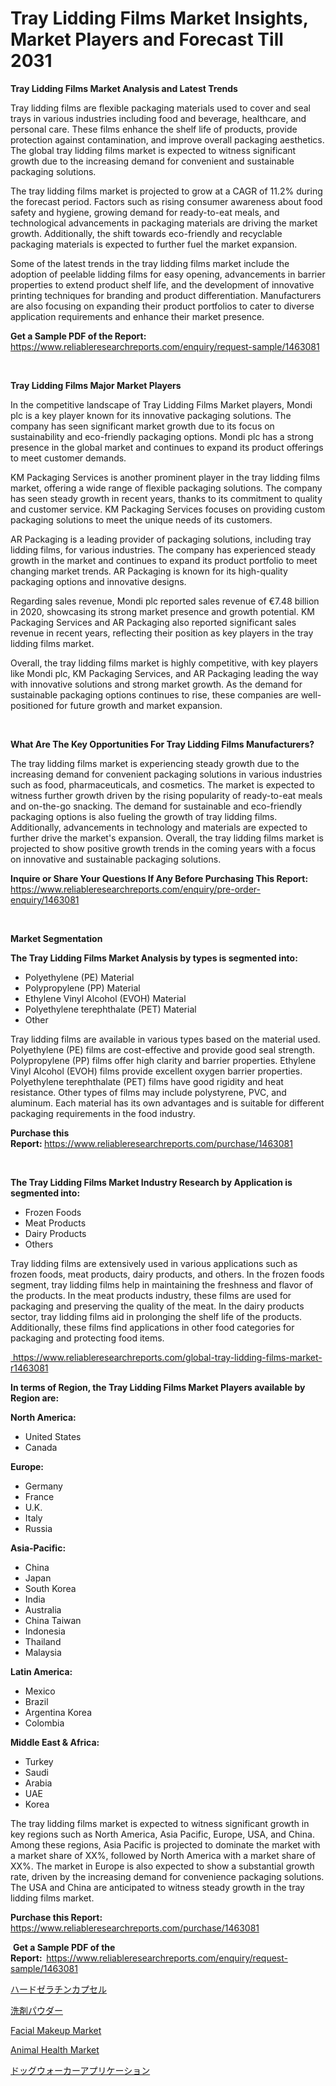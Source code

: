 <p><h1>Tray Lidding Films Market Insights, Market Players and Forecast Till 2031</h1></p><p><strong>Tray Lidding Films Market Analysis and Latest Trends</strong></p>
<p><p>Tray lidding films are flexible packaging materials used to cover and seal trays in various industries including food and beverage, healthcare, and personal care. These films enhance the shelf life of products, provide protection against contamination, and improve overall packaging aesthetics. The global tray lidding films market is expected to witness significant growth due to the increasing demand for convenient and sustainable packaging solutions.</p><p>The tray lidding films market is projected to grow at a CAGR of 11.2% during the forecast period. Factors such as rising consumer awareness about food safety and hygiene, growing demand for ready-to-eat meals, and technological advancements in packaging materials are driving the market growth. Additionally, the shift towards eco-friendly and recyclable packaging materials is expected to further fuel the market expansion.</p><p>Some of the latest trends in the tray lidding films market include the adoption of peelable lidding films for easy opening, advancements in barrier properties to extend product shelf life, and the development of innovative printing techniques for branding and product differentiation. Manufacturers are also focusing on expanding their product portfolios to cater to diverse application requirements and enhance their market presence.</p></p>
<p><strong>Get a Sample PDF of the Report:&nbsp;</strong> <a href="https://www.reliableresearchreports.com/enquiry/request-sample/1463081">https://www.reliableresearchreports.com/enquiry/request-sample/1463081</a></p>
<p>&nbsp;</p>
<p><strong>Tray Lidding Films Major Market Players</strong></p>
<p><p>In the competitive landscape of Tray Lidding Films Market players, Mondi plc is a key player known for its innovative packaging solutions. The company has seen significant market growth due to its focus on sustainability and eco-friendly packaging options. Mondi plc has a strong presence in the global market and continues to expand its product offerings to meet customer demands.</p><p>KM Packaging Services is another prominent player in the tray lidding films market, offering a wide range of flexible packaging solutions. The company has seen steady growth in recent years, thanks to its commitment to quality and customer service. KM Packaging Services focuses on providing custom packaging solutions to meet the unique needs of its customers.</p><p>AR Packaging is a leading provider of packaging solutions, including tray lidding films, for various industries. The company has experienced steady growth in the market and continues to expand its product portfolio to meet changing market trends. AR Packaging is known for its high-quality packaging options and innovative designs.</p><p>Regarding sales revenue, Mondi plc reported sales revenue of €7.48 billion in 2020, showcasing its strong market presence and growth potential. KM Packaging Services and AR Packaging also reported significant sales revenue in recent years, reflecting their position as key players in the tray lidding films market.</p><p>Overall, the tray lidding films market is highly competitive, with key players like Mondi plc, KM Packaging Services, and AR Packaging leading the way with innovative solutions and strong market growth. As the demand for sustainable packaging options continues to rise, these companies are well-positioned for future growth and market expansion.</p></p>
<p>&nbsp;</p>
<p><strong>What Are The Key Opportunities For Tray Lidding Films Manufacturers?</strong></p>
<p><p>The tray lidding films market is experiencing steady growth due to the increasing demand for convenient packaging solutions in various industries such as food, pharmaceuticals, and cosmetics. The market is expected to witness further growth driven by the rising popularity of ready-to-eat meals and on-the-go snacking. The demand for sustainable and eco-friendly packaging options is also fueling the growth of tray lidding films. Additionally, advancements in technology and materials are expected to further drive the market's expansion. Overall, the tray lidding films market is projected to show positive growth trends in the coming years with a focus on innovative and sustainable packaging solutions.</p></p>
<p><strong>Inquire or Share Your Questions If Any Before Purchasing This Report:</strong> <a href="https://www.reliableresearchreports.com/enquiry/pre-order-enquiry/1463081">https://www.reliableresearchreports.com/enquiry/pre-order-enquiry/1463081</a></p>
<p>&nbsp;</p>
<p><strong>Market Segmentation</strong></p>
<p><strong>The Tray Lidding Films Market Analysis by types is segmented into:</strong></p>
<p><ul><li>Polyethylene (PE) Material</li><li>Polypropylene (PP) Material</li><li>Ethylene Vinyl Alcohol (EVOH) Material</li><li>Polyethylene terephthalate (PET) Material</li><li>Other</li></ul></p>
<p><p>Tray lidding films are available in various types based on the material used. Polyethylene (PE) films are cost-effective and provide good seal strength. Polypropylene (PP) films offer high clarity and barrier properties. Ethylene Vinyl Alcohol (EVOH) films provide excellent oxygen barrier properties. Polyethylene terephthalate (PET) films have good rigidity and heat resistance. Other types of films may include polystyrene, PVC, and aluminum. Each material has its own advantages and is suitable for different packaging requirements in the food industry.</p></p>
<p><strong>Purchase this Report:&nbsp;</strong><a href="https://www.reliableresearchreports.com/purchase/1463081">https://www.reliableresearchreports.com/purchase/1463081</a></p>
<p>&nbsp;</p>
<p><strong>The Tray Lidding Films Market Industry Research by Application is segmented into:</strong></p>
<p><ul><li>Frozen Foods</li><li>Meat Products</li><li>Dairy Products</li><li>Others</li></ul></p>
<p><p>Tray lidding films are extensively used in various applications such as frozen foods, meat products, dairy products, and others. In the frozen foods segment, tray lidding films help in maintaining the freshness and flavor of the products. In the meat products industry, these films are used for packaging and preserving the quality of the meat. In the dairy products sector, tray lidding films aid in prolonging the shelf life of the products. Additionally, these films find applications in other food categories for packaging and protecting food items.</p></p>
<p><a href="https://www.reliableresearchreports.com/global-tray-lidding-films-market-r1463081">&nbsp;https://www.reliableresearchreports.com/global-tray-lidding-films-market-r1463081</a></p>
<p><strong>In terms of Region, the Tray Lidding Films Market Players available by Region are:</strong></p>
<p>
    <p> <strong> North America: </strong>
        <ul>
            <li>United States</li>
            <li>Canada</li>
        </ul>
        </p> 
    <p> <strong> Europe: </strong>
        <ul>
            <li>Germany</li>
            <li>France</li>
            <li>U.K.</li>
            <li>Italy</li>
            <li>Russia</li>
        </ul>
        </p> 
    <p> <strong> Asia-Pacific: </strong>
        <ul>
            <li>China</li>
            <li>Japan</li>
            <li>South Korea</li>
            <li>India</li>
            <li>Australia</li>
            <li>China Taiwan</li>
            <li>Indonesia</li>
            <li>Thailand</li>
            <li>Malaysia</li>
        </ul>
        </p> 
    <p> <strong> Latin America: </strong>
        <ul>
            <li>Mexico</li>
            <li>Brazil</li>
            <li>Argentina Korea</li>
            <li>Colombia</li>
        </ul>
        </p> 
    <p> <strong> Middle East & Africa: </strong>
        <ul>
            <li>Turkey</li>
            <li>Saudi</li>
            <li>Arabia</li>
            <li>UAE</li>
            <li>Korea</li>
        </ul>
    </p>
    </p>
<p><p>The tray lidding films market is expected to witness significant growth in key regions such as North America, Asia Pacific, Europe, USA, and China. Among these regions, Asia Pacific is projected to dominate the market with a market share of XX%, followed by North America with a market share of XX%. The market in Europe is also expected to show a substantial growth rate, driven by the increasing demand for convenience packaging solutions. The USA and China are anticipated to witness steady growth in the tray lidding films market.</p></p>
<p><strong>Purchase this Report: </strong><a href="https://www.reliableresearchreports.com/purchase/1463081">https://www.reliableresearchreports.com/purchase/1463081</a></p>
<p>&nbsp;<strong>Get a Sample PDF of the Report:&nbsp;&nbsp;</strong><a href="https://www.reliableresearchreports.com/enquiry/request-sample/1463081">https://www.reliableresearchreports.com/enquiry/request-sample/1463081</a></p>
<p><strong></strong></p>
<p><p><a href="https://medium.com/@peterpatel626/%E3%83%8F%E3%83%BC%E3%83%89%E3%82%BC%E3%83%A9%E3%83%81%E3%83%B3%E3%82%AB%E3%83%97%E3%82%BB%E3%83%AB%E5%B8%82%E5%A0%B4%E3%81%AE%E6%B4%9E%E5%AF%9F-%E5%B8%82%E5%A0%B4%E5%8B%95%E5%90%91-%E6%88%90%E9%95%B7-2024%E5%B9%B4%E3%81%8B%E3%82%892031%E5%B9%B4%E3%81%BE%E3%81%A7%E3%81%AE%E4%BA%88%E6%B8%AC-874f0404c7d9">ハードゼラチンカプセル</a></p><p><a href="https://medium.com/@zzflqewx24/%E6%B4%97%E5%89%A4%E3%83%91%E3%82%A6%E3%83%80%E3%83%BC%E5%B8%82%E5%A0%B4%E3%81%AE%E3%83%88%E3%83%AC%E3%83%B3%E3%83%89%E3%81%A8%E5%B8%82%E5%A0%B4%E5%88%86%E6%9E%90%E3%81%AF-2024%E5%B9%B4%E3%81%8B%E3%82%892031%E5%B9%B4%E3%81%AE%E6%9C%9F%E9%96%93%E3%81%AB%E4%BA%88%E6%B8%AC%E3%81%95%E3%82%8C%E3%81%A6%E3%81%84%E3%81%BE%E3%81%99-7ef95d258db5">洗剤パウダー</a></p><p><a href="https://github.com/yadanielu/Market-Research-Report-List-1/blob/main/facial-makeup-market.md">Facial Makeup Market</a></p><p><a href="https://github.com/lsapaaep8/Market-Research-Report-List-1/blob/main/animal-health-market.md">Animal Health Market</a></p><p><a href="https://github.com/RodHoppe07/Market-Research-Report-List-2/blob/main/265721790175.md">ドッグウォーカーアプリケーション</a></p></p>